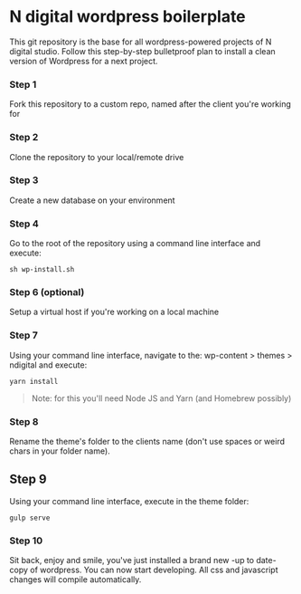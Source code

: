 # N digital wordpress boilerplate

This git repository is the base for all wordpress-powered projects of N digital studio.
Follow this step-by-step bulletproof plan to install a clean version of Wordpress for a next project.

### Step 1
Fork this repository to a custom repo, named after the client you're working for

### Step 2
Clone the repository to your local/remote drive

### Step 3
Create a new database on your environment

### Step 4
Go to the root of the repository using a command line interface and execute:
```
sh wp-install.sh
```

### Step 6 (optional)
Setup a virtual host if you're working on a local machine

### Step 7
Using your command line interface, navigate to the: wp-content > themes > ndigital and execute:
```
yarn install
```
> Note: for this you'll need Node JS and Yarn (and Homebrew possibly)

### Step 8
Rename the theme's folder to the clients name (don't use spaces or weird chars in your folder name).

## Step 9
Using your command line interface, execute in the theme folder:
```
gulp serve
```

### Step 10
Sit back, enjoy and smile, you've just installed a brand new -up to date- copy of wordpress.
You can now start developing. All css and javascript changes will compile automatically.
